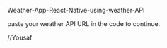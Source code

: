 Weather-App-React-Native-using-weather-API

paste your weather API URL in the code to continue.

//Yousaf